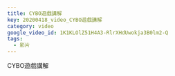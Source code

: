 ```yaml
---
title: CYBO遊戲講解
key: 20200418_video_CYBO遊戲講解
category: video
google_video_id: 1K1KLOlZ51H4A3-RlrXHdUwokja3B0lm2-Q
tags:
  - 影片
---
```


CYBO遊戲講解
